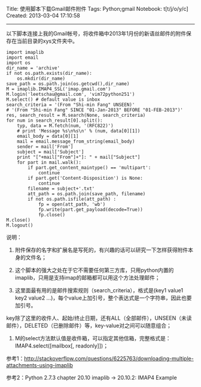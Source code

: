 Title: 使用脚本下载Gmail邮件附件
Tags: Python;gmail
Notebook: t[t/j/o/y/c]
Created: 2013-03-04 17:10:58

------

以下脚本连接上我的Gmail帐号，将收件箱中2013年1月份的新语丝邮件的附件保存在当前目录的xys文件夹中。

    import imaplib
    import email
    import os
    dir_name = 'archive'
    if not os.path.exists(dir_name):
        os.mkdir(dir_name)
    save_path = os.path.join(os.getcwd(),dir_name)
    M = imaplib.IMAP4_SSL('imap.gmail.com')
    M.login('leetschau@gmail.com', 'vim72python251')
    M.select() # default value is inbox
    search_criteria = '(From "Shi-min Fang" UNSEEN)'
    # '(From "Shi-min Fang" SINCE "01-Jan-2013" BEFORE "01-FEB-2013")'
    res, search_result = M.search(None, search_criteria)
    for num in search_result[0].split():
        typ, data = M.fetch(num, '(RFC822)')
        # print 'Message %s\n%s\n' % (num, data[0][1])
        email_body = data[0][1]
        mail = email.message_from_string(email_body)
        sender = mail['From']
        subject = mail['Subject']
        print "["+mail["From"]+"]: " + mail["Subject"]
        for part in mail.walk():
            if part.get_content_maintype() == 'multipart':
                continue
            if part.get('Content-Disposition') is None:
                continue
            filename = subject+'.txt'
            att_path = os.path.join(save_path, filename)
            if not os.path.isfile(att_path) :
                fp = open(att_path, 'wb')
                fp.write(part.get_payload(decode=True))
                fp.close()
    M.close()
    M.logout()

说明：

1. 附件保存的名字和扩展名是写死的，有兴趣的话可以研究一下怎样获得附件本身的文件名；

1. 这个脚本的强大之处在于它不需要任何第三方库，只用python内置的imaplib，只用是支持imap的邮箱都可以用这个方法处理邮件；

1. 这里面最有用的是邮件搜索规则（search_criteria），格式是(key1 value1 key2 value2 ...)，每个value上加引号，整个表达式是一个字符串，因此也要加引号。

key除了这里的收件人、起始/终止日期，还有ALL（全部邮件），UNSEEN（未读邮件），DELETED（已删除邮件）等，key-value对之间可以随意组合；
 
1. M的select方法默认值是收件箱，可以指定其他信箱，完整格式是：IMAP4.select([mailbox[, readonly]])；

参考1：http://stackoverflow.com/questions/6225763/downloading-multiple-attachments-using-imaplib

参考2：Python 2.7.3 chapter 20.10 imaplib -> 20.10.2: IMAP4 Example
